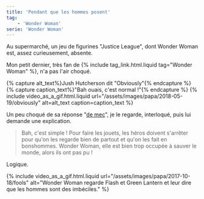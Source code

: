 ```yaml
---
title: 'Pendant que les hommes posent'
tag:
    - 'Wonder Woman'
serie: 'Wonder Woman'
---
```


Au supermarché, un jeu de figurines "Justice League", dont Wonder Woman est, assez curieusement, absente.

<!-- more -->

Mon petit dernier, très fan de {% include tag_link.html.liquid tag="Wonder Woman" %}, n'a pas l'air choqué.

{% capture alt_text%}Jush Hutcherson dit "Obviously"{% endcapture %} {% capture caption_text%}"Bah ouais, c'est normal !"{% endcapture %} {% include video_as_a_gif.html.liquid
url="/assets/images/papa/2018-05-19/obviously"
alt=alt_text
caption=caption_text
%}

Un peu choqué de sa réponse "[de mec](/notes/2017-10-comme-un-mec/)", je le regarde, interloqué, puis lui demande une explication.

> Bah, c'est simple ! Pour faire les jouets, les héros doivent s'arrêter pour qu'on les regarde bien de partout et qu'on les fait en bonshommes. Wonder Woman, elle est bien trop occupée à sauver le monde, alors ils ont pas pu !

Logique.

{% include video_as_a_gif.html.liquid
url="/assets/images/papa/2017-10-18/fools"
alt="Wonder Woman regarde Flash et Green Lantern et leur dire que les hommes sont des imbéciles."
%}
